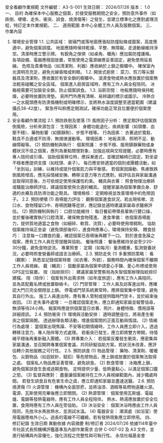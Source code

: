 安全看顧作業規範
文件編號： A3-S-001
生效日期： 2024/07/26
版本： 1.0
一、 目的
為確保本中心服務之個案，於接受服務期間之安全，預防意外事件（如跌倒、哽嗆、走失、衝突、誤食、燒燙傷等）之發生，並建立標準化之應對處理流程，特訂定本作業規範。
二、 適用範圍
本中心全體工作人員及服務個案。
三、 作業內容
1. 環境安全管理
1.1. 公共區域：
玻璃門或落地窗應張貼防撞貼條或圖案，高度應適中，避免個案誤撞。
地面應隨時保持乾燥、平整、無障礙，走道動線維持淨空。清潔時應立警示牌。
有銳角之傢俱（如桌角、櫃角）應加裝防撞護條。
各項設備、電器應穩固放置，常態使用之電源線應妥善固定，避免使用延長線。
危險及貴重物品（如清潔劑、利器）應收納於上鎖之櫥櫃中。
確保室內光源明亮充足，避免光線昏暗或刺眼。
1.2. 開放式廚房：
菜刀、剪刀等尖銳器具及清潔劑，應收置於有安全鎖的櫥櫃中。
滾燙食物或熱水應放置於個案無法輕易碰觸之安全區域。
個案進入廚房區域時，應有工作人員全程陪同。
冰箱視需要可加裝安全鎖，防止個案誤食。
1.3. 浴廁空間：
地板應隨時保持乾燥，必要時放置防滑墊。
廁所門外應有清晰、易辨識的標示或圖示。
冷熱合一之水龍頭應有防燙傷機制或明確標示，並將熱水溫度調整至適當範圍（建議攝氏38-42度）。
緊急呼叫鈴應定期測試，確保功能正常且位置便於個案使用。
2. 安全看顧作業流程
2.1. 預防跌倒及墜落
(1) 風險因子分析： 應定期評估個案跌倒風險，分析來源包含：
生理因素： 身體功能退化、疾病影響（如頭暈、血壓不穩）、藥物影響（如鎮靜劑）、步態不穩等。
行為因素： 衣著過於寬鬆、鞋具不合適或不防滑、無規律運動等。
環境因素： 地板濕滑、照明不足、動線障礙等。
(2) 預防機制與執行：
個案照護：
步態不穩、服用鎮靜藥物或身體狀況不佳之個案，應列為重點關懷對象，加強巡視與交班提醒，必要時應有專人陪同或引導。
協助個案移位時，應採漸進式，並確認輪椅已固定。對坐姿不穩者應提供支撐（如枕頭、桌子）。
每日應安排適當的個別或團體活動，如「坐到站」訓練，以維持或提升個案肌力與平衡感。
若個案因躁動、焦慮致跌倒風險增高，應先採情緒安撫、轉移注意力等方式應對。經評估且與家屬溝通並取得同意後，方可依規定使用保護性約束。
輔具與衣著：
照會物理治療師或職能治療師評估，建議個案使用合適的輔具。
提醒家屬為個案準備合身、舒適的衣褲及具防滑功能之鞋具。
環境檢核： 定期檢視並改善環境中的危險因子。
2.2. 預防哽嗆
(1) 吞嚥能力評估： 觀察個案進食狀況，若出現咳嗽、流口水、食物殘留口中、吞嚥困難等症狀，應記錄並適時建議家屬尋求醫療評估。
(2) 預防機制與執行：
口腔功能維持： 每日餐前帶領長輩執行健口操，並於餐後確實執行口腔清潔，確保無食物殘渣。
進食準備：
依個案吞嚥能力，提供質地適當之食物（如細碎、軟質、流質），必要時使用增稠劑。
協助個案維持端正坐姿（避免頭部後仰），進食時應專心，環境保持安靜。
餵食技巧：
注意每一口餵食的量，確認個案已吞嚥後再餵下一口。
對於進食急躁之個案，應有工作人員在旁提醒與協助。
餐後照護： 餐後應維持坐姿至少20-30分鐘，避免食物逆流。
專業照會： 定期（如每月）量測體重，監測營養狀況，必要時照會營養師或語言治療師。
2.3. 預防走失
(1) 多重預防策略：
看（觀察）： 熟悉並記錄個案特徵（如衣著、外貌），服務時間內確保個案不離開工作人員視線。
戴（輔具）： 鼓勵家屬為個案申請愛心手鍊、愛心布標或使用GPS定位裝置。
按（指紋捺印）： 建議家屬至警察局為失智個案辦理指紋捺印建檔。
陪（陪伴）： 個案有外出需求時（如年度旅遊），應有工作人員陪同，並為其配戴名牌或放置聯絡卡。
(2) 門禁管理：
工作人員及訪客進出時，應確認大門已完全關閉並上鎖。
停電或門禁系統異常時，應將個案集中管理，避免其自行外出。
施工人員進出時，應有專人管制或提供臨時門禁卡，並於結束後收回。
(3) 走失事件處理：
一旦確認個案走失，應立即通知家屬並報警協尋，無須等待24小時。
報案時應提供個案當日衣著、照片、身體特徵、慣用語等詳細資訊。
2.4. 預防衝突
(1) 環境與活動安排：
適時調整座位，將易產生衝突之個案隔開。
透過辦理各類活動，增進個案間的正面互動與情誼。
(2) 情緒行為處理：
當個案出現焦躁、不安等初期情緒時，工作人員應立即介入，透過轉移注意力、專人陪伴等方式處理。
若衝突已發生，應立即將雙方帶開，待情緒平穩後再重新融入團體。
(3) 跨專業介入：
若個案反覆發生衝突，應密集與家屬溝通，並召開跨專業個案會議，共同研擬協助方案。若狀況未改善，應評估轉介其他服務之可行性。
2.5. 預防誤食
(1) 物品管理：
藥物、清潔劑、暖暖包、尖銳物品（如迴紋針、鈕扣）等危險物品，應上鎖或放置於個案無法取得之處。
個案私人物品應妥善管理，避免誤食。
(2) 飲食管理：
冰箱應上鎖，避免個案誤食生食或過期食物。
定時提供少量、低熱量點心，以滿足個案口腹之慾。
(3) 監督與應對：
盡量讓個案維持在工作人員視線範圍內，減少獨處時間。
若發生誤食且有危害生命之虞，應立即通知家屬並盡速送醫。
2.6. 預防燒燙傷
(1) 火源管理：
機構內全面禁菸，並將油漆、酒精等易燃物遠離火源。
電源、瓦斯使用完畢後應立即關閉。
(2) 熱源管理：
個案使用瓦斯爐、電磁爐、電鍋等發熱電器時，應有工作人員全程陪伴。
熱水、熱湯應放置於安全位置，食用時應有工作人員在旁協助。
(3) 沐浴安全：
個案沐浴時應由工作人員陪同，先放冷水再放熱水，並測試水溫。
(4) 電器安全：
潮濕處（如浴室）使用電器應格外小心。過長的電線不可纏繞，若有發熱現象應立即停用。
四、 修訂紀錄
生效日期
異動依據
內容摘要
制/修訂者
2024/07/26
依據114年臺中市社區式長照機構評鑑基準及內部作業需求
合併 C-007-02 及 A3 文件，並進行結構與內容優化，強化流程之完整性與可執行性。
永信社福基金會
